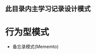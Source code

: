 **此目录内主学习记录设计模式**
----

# 行为型模式

- 备忘录模式(Mememto)
<!--stackedit_data:
eyJoaXN0b3J5IjpbLTIwNjQ1MzM5NzddfQ==
-->